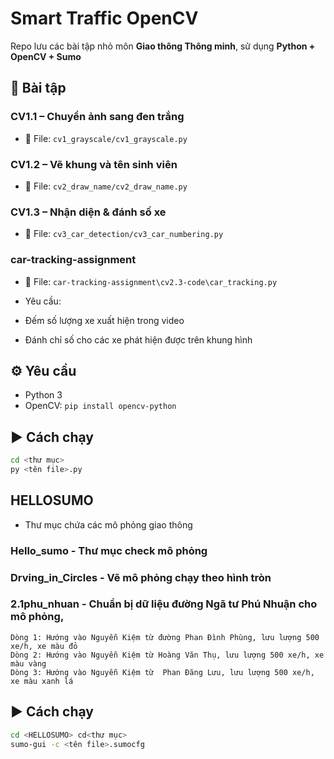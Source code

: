 #  Smart Traffic OpenCV

Repo lưu các bài tập nhỏ môn **Giao thông Thông minh**, sử dụng **Python + OpenCV + Sumo** 

## 📘 Bài tập

### CV1.1 – Chuyển ảnh sang đen trắng
- 📄 File: `cv1_grayscale/cv1_grayscale.py`

### CV1.2 – Vẽ khung và tên sinh viên
- 📄 File: `cv2_draw_name/cv2_draw_name.py`

### CV1.3 – Nhận diện & đánh số xe
- 📄 File: `cv3_car_detection/cv3_car_numbering.py`
  
### car-tracking-assignment 
- 📄 File: `car-tracking-assignment\cv2.3-code\car_tracking.py`
- Yêu cầu:
- Đếm số lượng xe xuất hiện trong video

- Đánh chỉ số cho các xe phát hiện được trên khung hình

## ⚙ Yêu cầu
- Python 3
- OpenCV: `pip install opencv-python`

## ▶️ Cách chạy
```bash
cd <thư mục>
py <tên file>.py

```
## HELLOSUMO
- Thư mục chứa các mô phỏng giao thông
 ### Hello_sumo - Thư mục check mô phỏng
 ### Drving_in_Circles - Vẽ mô phỏng chạy theo hình tròn
 ### 2.1phu_nhuan - Chuẩn bị dữ liệu đường Ngã tư Phú Nhuận cho mô phỏng,
    Dòng 1: Hướng vào Nguyễn Kiệm từ đường Phan Đình Phùng, lưu lượng 500 xe/h, xe màu đỏ
    Dòng 2: Hướng vào Nguyễn Kiệm từ Hoàng Văn Thụ, lưu lượng 500 xe/h, xe màu vàng
    Dòng 3: Hướng vào Nguyễn Kiệm từ  Phan Đăng Lưu, lưu lượng 500 xe/h, xe màu xanh lá
  ## ▶️ Cách chạy
```bash
cd <HELLOSUMO> cd<thư mục>
sumo-gui -c <tên file>.sumocfg 

